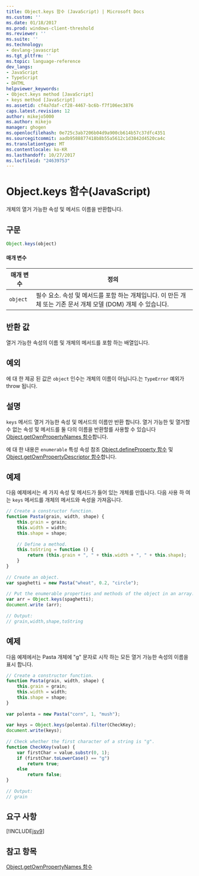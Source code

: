 ```yaml
---
title: Object.keys 함수 (JavaScript) | Microsoft Docs
ms.custom: ''
ms.date: 01/18/2017
ms.prod: windows-client-threshold
ms.reviewer: ''
ms.suite: ''
ms.technology:
- devlang-javascript
ms.tgt_pltfrm: ''
ms.topic: language-reference
dev_langs:
- JavaScript
- TypeScript
- DHTML
helpviewer_keywords:
- Object.keys method [JavaScript]
- keys method [JavaScript]
ms.assetid: cf4a7daf-cf28-4467-bc6b-f7f106ec3876
caps.latest.revision: 12
author: mikejo5000
ms.author: mikejo
manager: ghogen
ms.openlocfilehash: 0e725c3ab7206b04d9a900cb614b57c37dfc4351
ms.sourcegitcommit: aadb9588877418b8b55a5612c1d3842d4520ca4c
ms.translationtype: MT
ms.contentlocale: ko-KR
ms.lasthandoff: 10/27/2017
ms.locfileid: "24639753"
---
```

# <a name="objectkeys-function-javascript"></a>Object.keys 함수(JavaScript)
개체의 열거 가능한 속성 및 메서드 이름을 반환합니다.  
  
## <a name="syntax"></a>구문  
  
```JavaScript  
Object.keys(object)  
```  
  
#### <a name="parameters"></a>매개 변수  
  
|매개 변수|정의|  
|---------------|----------------|  
|`object`|필수 요소. 속성 및 메서드를 포함 하는 개체입니다. 이 만든 개체 또는 기존 문서 개체 모델 (DOM) 개체 수 있습니다.|  
  
## <a name="return-value"></a>반환 값  
 열거 가능한 속성의 이름 및 개체의 메서드를 포함 하는 배열입니다.  
  
## <a name="exceptions"></a>예외  
 에 대 한 제공 된 값은 `object` 인수는 개체의 이름이 아닙니다.는 `TypeError` 예외가 throw 됩니다.  
  
## <a name="remarks"></a>설명  
 `keys` 메서드 열거 가능한 속성 및 메서드의 이름만 반환 합니다. 열거 가능한 및 열거할 수 없는 속성 및 메서드를 둘 다의 이름을 반환할를 사용할 수 있습니다 [Object.getOwnPropertyNames 함수](../../javascript/reference/object-getownpropertynames-function-javascript.md)합니다.  
  
 에 대 한 내용은 `enumerable` 특성 속성 참조 [Object.defineProperty 함수](../../javascript/reference/object-defineproperty-function-javascript.md) 및 [Object.getOwnPropertyDescriptor 함수](../../javascript/reference/object-getownpropertydescriptor-function-javascript.md)합니다.  
  
## <a name="example"></a>예제  
 다음 예제에서는 세 가지 속성 및 메서드가 들어 있는 개체를 만듭니다. 다음 사용 하 여는 `keys` 메서드를 개체의 메서드와 속성을 가져옵니다.  
  
```JavaScript  
// Create a constructor function.  
function Pasta(grain, width, shape) {  
    this.grain = grain;  
    this.width = width;  
    this.shape = shape;  
  
    // Define a method.  
    this.toString = function () {  
        return (this.grain + ", " + this.width + ", " + this.shape);  
    }  
}  
  
// Create an object.  
var spaghetti = new Pasta("wheat", 0.2, "circle");  
  
// Put the enumerable properties and methods of the object in an array.  
var arr = Object.keys(spaghetti);  
document.write (arr);  
  
// Output:  
// grain,width,shape,toString  
```  
  
## <a name="example"></a>예제  
 다음 예제에서는 Pasta 개체에 "g" 문자로 시작 하는 모든 열거 가능한 속성의 이름을 표시 합니다.  
  
```JavaScript  
// Create a constructor function.  
function Pasta(grain, width, shape) {  
    this.grain = grain;  
    this.width = width;  
    this.shape = shape;  
}  
  
var polenta = new Pasta("corn", 1, "mush");  
  
var keys = Object.keys(polenta).filter(CheckKey);  
document.write(keys);  
  
// Check whether the first character of a string is "g".  
function CheckKey(value) {  
    var firstChar = value.substr(0, 1);  
    if (firstChar.toLowerCase() == "g")  
        return true;  
    else  
        return false;  
}  
  
// Output:  
// grain  
```  
  
## <a name="requirements"></a>요구 사항  
 [!INCLUDE[jsv9](../../javascript/includes/jsv9-md.md)]  
  
## <a name="see-also"></a>참고 항목  
 [Object.getOwnPropertyNames 함수](../../javascript/reference/object-getownpropertynames-function-javascript.md)